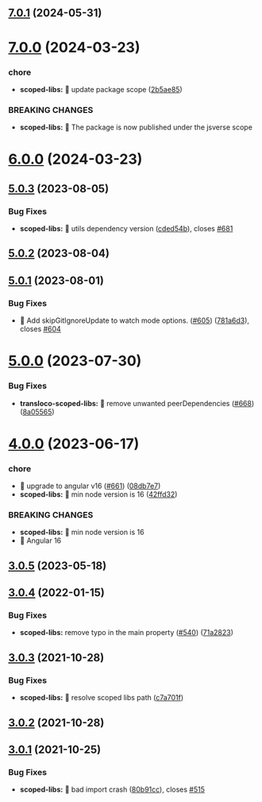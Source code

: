 ## [7.0.1](https://github.com/jsverse/transloco/compare/transloco-scoped-libs-7.0.0...transloco-scoped-libs-7.0.1) (2024-05-31)

# [7.0.0](https://github.com/jsverse/transloco/compare/transloco-scoped-libs-6.0.0...transloco-scoped-libs-7.0.0) (2024-03-23)

### chore

- **scoped-libs:** 🤖 update package scope ([2b5ae85](https://github.com/jsverse/transloco/commit/2b5ae85323cb13c70e3cff69a70ccf43200037f2))

### BREAKING CHANGES

- **scoped-libs:** 🧨 The package is now published under the jsverse scope

# [6.0.0](https://github.com/jsverse/transloco/compare/transloco-scoped-libs-5.0.3...transloco-scoped-libs-6.0.0) (2024-03-23)

## [5.0.3](https://github.com/jsverse/transloco/compare/transloco-scoped-libs-5.0.2...transloco-scoped-libs-5.0.3) (2023-08-05)

### Bug Fixes

- **scoped-libs:** 🐛 utils dependency version ([cded54b](https://github.com/jsverse/transloco/commit/cded54bb9a17ca9460577036d01018ebdef1abd7)), closes [#681](https://github.com/jsverse/transloco/issues/681)

## [5.0.2](https://github.com/jsverse/transloco/compare/transloco-scoped-libs-5.0.1...transloco-scoped-libs-5.0.2) (2023-08-04)

## [5.0.1](https://github.com/jsverse/transloco/compare/transloco-scoped-libs-5.0.0...transloco-scoped-libs-5.0.1) (2023-08-01)

### Bug Fixes

- 🐛 Add skipGitIgnoreUpdate to watch mode options. ([#605](https://github.com/jsverse/transloco/issues/605)) ([781a6d3](https://github.com/jsverse/transloco/commit/781a6d349c3d5f12d7a01b21fa912ade2b6cd7f2)), closes [#604](https://github.com/jsverse/transloco/issues/604)

# [5.0.0](https://github.com/jsverse/transloco/compare/transloco-scoped-libs-4.0.0...transloco-scoped-libs-5.0.0) (2023-07-30)

### Bug Fixes

- **transloco-scoped-libs:** 🐛 remove unwanted peerDependencies ([#668](https://github.com/jsverse/transloco/issues/668)) ([8a05565](https://github.com/jsverse/transloco/commit/8a0556516c58bd39469964744dd4d79b776ce862))

# [4.0.0](https://github.com/jsverse/transloco/compare/transloco-scoped-libs-3.0.5...transloco-scoped-libs-4.0.0) (2023-06-17)

### chore

- 🤖 upgrade to angular v16 ([#661](https://github.com/jsverse/transloco/issues/661)) ([08db7e7](https://github.com/jsverse/transloco/commit/08db7e7d1f64846fa0b07123dee8ff5bff20b4f0))
- **scoped-libs:** 🤖 min node version is 16 ([42ffd32](https://github.com/jsverse/transloco/commit/42ffd329226bf59677b853845ddd51550f45e316))

### BREAKING CHANGES

- **scoped-libs:** 🧨 min node version is 16
- 🧨 Angular 16

## [3.0.5](https://github.com/jsverse/transloco/compare/transloco-scoped-libs-3.0.4...transloco-scoped-libs-3.0.5) (2023-05-18)

## [3.0.4](https://github.com/jsverse/transloco/compare/transloco-scoped-libs-3.0.3...transloco-scoped-libs-3.0.4) (2022-01-15)

### Bug Fixes

- **scoped-libs:** remove typo in the main property ([#540](https://github.com/jsverse/transloco/issues/540)) ([71a2823](https://github.com/jsverse/transloco/commit/71a28232c3567cd7933950c9ac49b2e32465d1af))

## [3.0.3](https://github.com/jsverse/transloco/compare/transloco-scoped-libs-3.0.2...transloco-scoped-libs-3.0.3) (2021-10-28)

### Bug Fixes

- **scoped-libs:** 🐛 resolve scoped libs path ([c7a701f](https://github.com/jsverse/transloco/commit/c7a701feebb6a27b35bbc982ee37f80e1204efe1))

## [3.0.2](https://github.com/jsverse/transloco/compare/transloco-scoped-libs-3.0.1...transloco-scoped-libs-3.0.2) (2021-10-28)

## [3.0.1](https://github.com/jsverse/transloco/compare/transloco-scoped-libs-3.0.0...transloco-scoped-libs-3.0.1) (2021-10-25)

### Bug Fixes

- **scoped-libs:** 🐛 bad import crash ([80b91cc](https://github.com/jsverse/transloco/commit/80b91cce5bc389b3a701d3af44d76e43012cd169)), closes [#515](https://github.com/jsverse/transloco/issues/515)
